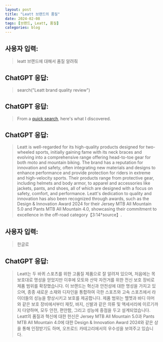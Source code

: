 ```yaml
---
layout: post
title: "Leatt 브랜드의 품질"
date: 2024-02-08
tags: [브랜드, Leatt, 품질]
categories: blog
---
```


## 사용자 입력:
> leatt 브랜드에 대해서 품질 알려줘

## ChatGPT 응답:
> search("Leatt brand quality review")

## ChatGPT 응답:
> From a [quick search](https://chat.openai.com/backend-api/bing/redirect?query=Leatt%20brand%20quality%20review), here's what I discovered.

## ChatGPT 응답:
> Leatt is well-regarded for its high-quality products designed for two-wheeled sports, initially gaining fame with its neck braces and evolving into a comprehensive range offering head-to-toe gear for both moto and mountain biking. The brand has a reputation for innovation and safety, often integrating new materials and designs to enhance performance and provide protection for riders in extreme and high-velocity sports. Their products range from protective gear, including helmets and body armor, to apparel and accessories like jackets, pants, and shoes, all of which are designed with a focus on safety, comfort, and performance. Leatt's dedication to quality and innovation has also been recognized through awards, such as the Design & Innovation Award 2024 for their Jersey MTB All Mountain 5.0 and Pants MTB All Mountain 4.0, showcasing their commitment to excellence in the off-road category【3:14†source】.

## 사용자 입력:
> 한글로

## ChatGPT 응답:
> Leatt는 두 바퀴 스포츠를 위한 고품질 제품으로 잘 알려져 있으며, 처음에는 목 보호대로 명성을 얻었지만 이후에 모토와 산악 자전거를 위한 전신 보호 장비로 제품 범위를 확장했습니다. 이 브랜드는 혁신과 안전성에 대한 명성을 가지고 있으며, 종종 새로운 소재와 디자인을 통합하여 극한 스포츠와 고속 스포츠에서 라이더들의 성능을 향상시키고 보호를 제공합니다. 제품 범위는 헬멧과 바디 아머와 같은 보호 장비에서부터 재킷, 바지, 신발과 같은 의류 및 액세서리에 이르기까지 다양하며, 모두 안전, 편안함, 그리고 성능에 중점을 두고 설계되었습니다. Leatt의 품질과 혁신에 대한 헌신은 Jersey MTB All Mountain 5.0과 Pants MTB All Mountain 4.0에 대한 Design & Innovation Award 2024와 같은 상을 통해 인정받기도 하며, 오프로드 카테고리에서의 우수성을 보여주고 있습니다.

